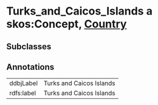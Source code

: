 # Turks_and_Caicos_Islands a skos:Concept, [Country](/0.1/Country)

## Subclasses

## Annotations

|||
|-----|-----|
|ddbjLabel|Turks and Caicos Islands|
|rdfs:label|Turks and Caicos Islands|

